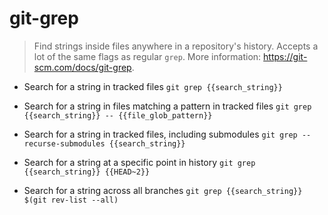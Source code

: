 # git-grep
> Find strings inside files anywhere in a repository's history.
> Accepts a lot of the same flags as regular `grep`.
> More information: <https://git-scm.com/docs/git-grep>.

- Search for a string in tracked files
`git grep {{search_string}}`

- Search for a string in files matching a pattern in tracked files
`git grep {{search_string}} -- {{file_glob_pattern}}`

- Search for a string in tracked files, including submodules
`git grep --recurse-submodules {{search_string}}`

- Search for a string at a specific point in history
`git grep {{search_string}} {{HEAD~2}}`

- Search for a string across all branches
`git grep {{search_string}} $(git rev-list --all)`
